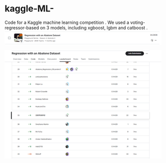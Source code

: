 # kaggle-ML-
Code for a Kaggle machine learning competition .
We used a voting-regressor-based on 3 models, including xgboost, lgbm and catboost .
![image](https://github.com/2207030112/kaggle-ML-/blob/main/screenshots/rank%20.png)

![image](https://github.com/2207030112/kaggle-ML-/blob/main/screenshots/score.png)
